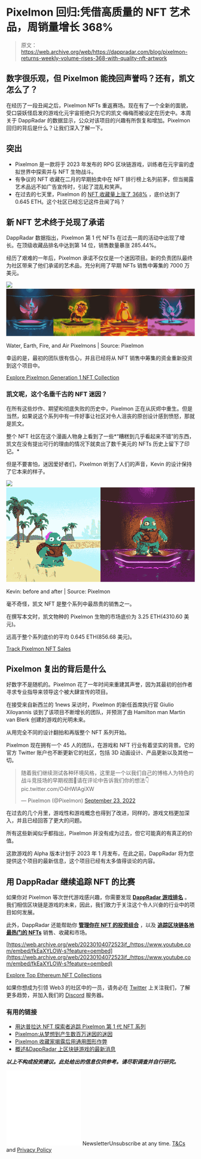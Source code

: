 # Pixelmon 回归:凭借高质量的 NFT 艺术品，周销量增长 368%

> 原文：<https://web.archive.org/web/https://dappradar.com/blog/pixelmon-returns-weekly-volume-rises-368-with-quality-nft-artwork>

## 数字很乐观，但 Pixelmon 能挽回声誉吗？还有，凯文怎么了？

在经历了一段丑闻之后，Pixelmon NFTs 重返赛场。现在有了一个全新的面貌，受口袋妖怪启发的游戏化元宇宙拒绝只为它的凯文·梅梅而被设定在历史中。本周关于 DappRadar 的数据显示，公众对该项目的兴趣有所恢复和增加。Pixelmon 回归的背后是什么？让我们深入了解一下。

## 突出

*   Pixelmon 是一款将于 2023 年发布的 RPG 区块链游戏，训练者在元宇宙的虚拟世界中探索并与 NFT 生物战斗。
*   有争议的 NFT 收藏在二月的早期拍卖中在 NFT 排行榜上名列前茅，但当揭露艺术品远不如广告宣传时，引起了混乱和笑声。
*   在过去的七天里，Pixelmon 的 [NFT 收藏量上涨了 368%](https://web.archive.org/web/20230104072523/https://dappradar.com/hub/nft-explorer/collection/pixelmongen1) ，底价达到了 0.645 ETH。这个社区已经忘记这件丑闻了吗？

## 新 NFT 艺术终于兑现了承诺

DappRadar 数据指出，Pixelmon 第 1 代 NFTs 在过去一周的活动中出现了增长。在顶级收藏品排名中达到第 14 位，销售数量暴涨 285.44%。

经历了艰难的一年后，Pixelmon 承诺不仅仅是一个迷因项目。新的负责团队最终为社区带来了他们承诺的艺术品，充分利用了早期 NFTs 销售中筹集的 7000 万美元。

[](https://web.archive.org/web/20230104072523/https://dappradar.com/hub/nft-explorer/collection/pixelmongen1)[![](img/5cc82aba48b83953aa36b7ccadac5886.png)<picture>![Pixelmon](img/44697ffab73ecb76279661b5fba5062c.png)</picture>](https://web.archive.org/web/20230104072523/https://dappradar.com/hub/nft-explorer/collection/pixelmongen1)

Water, Earth, Fire, and Air Pixelmons | Source: Pixelmon

幸运的是，最初的团队很有信心，并且已经将从 NFT 销售中筹集的资金重新投资到这个项目中。

[Explore Pixelmon Generation 1 NFT Collection](https://web.archive.org/web/20230104072523/https://dappradar.com/hub/nft-explorer/collection/pixelmongen1)

### 凯文呢，这个名垂千古的 NFT 迷因？

在所有这些炒作、期望和彻底失败的历史中，Pixelmon 正在从灰烬中重生。但是当然，如果说这个系列中有一件好事让社区对令人沮丧的原创设计感到愤怒，那就是凯文。

整个 NFT 社区在这个漫画人物身上看到了一些*“糟糕到几乎看起来不错”的东西，凯文在没有提出可行的理由的情况下就卖出了数千美元的 NFTs 历史上留下了印记。*

但是不要害怕，迷因爱好者们，Pixelmon 听到了人们的声音，Kevin 的设计保持了它本来的样子。

[](https://web.archive.org/web/20230104072523/https://dappradar.com/hub/nft-explorer/collection/pixelmongen1/sales-activity)[![](img/99db48a11f74676b8d85d8f266eb2d6f.png)<picture>![Pixelmon Kevin meme and new artwork](img/601745e8d4c2a708a9e4a9360a34967d.png)</picture>](https://web.archive.org/web/20230104072523/https://dappradar.com/hub/nft-explorer/collection/pixelmongen1/sales-activity)

Kevin: before and after | Source: Pixelmon

毫不奇怪，凯文 NFT 是整个系列中最昂贵的销售之一。

在撰写本文时，凯文物种的 Pixelmon 生物的市场底价为 3.25 ETH(4310.60 美元)。

远高于整个系列底价的平均 0.645 ETH(856.68 美元)。

[Track Pixelmon NFT Sales](https://web.archive.org/web/20230104072523/https://dappradar.com/hub/nft-explorer/collection/pixelmongen1/sales-activity)

## Pixelmon 复出的背后是什么

好数字不是随机的。Pixelmon 花了一年时间来重建其声誉，因为其最初的创作者寻求专业指导来领导这个被大肆宣传的项目。

在接受来自新西兰的 1news 采访时，Pixelmon 的新任首席执行官 Giulio Xiloyannis 谈到了该项目不断增长的团队，并预测了由 Hamilton man Martin van Blerk 创建的游戏的光明未来。

从用完全不同的设计翻拍和再版整个 NFT 系列开始。

Pixelmon 现在拥有一个 45 人的团队，在游戏和 NFT 行业有着坚实的背景。它的官方 Twitter 账户也不断更新它的社区，包括 3D 动画设计、产品更新以及其他一切。

> 随着我们继续测试各种环境风格，这里是一个以我们自己的博格人为特色的战斗竞技场的早期视图👀请在评论中告诉我们你的想法👇pic.twitter.com/O4HWlAgiXW
> 
> — Pixelmon (@Pixelmon) [September 23, 2022](https://web.archive.org/web/20230104072523/https://twitter.com/Pixelmon/status/1573341423390183424?ref_src=twsrc%5Etfw)

在过去的几个月里，游戏性和游戏概念也得到了改进，同样的，游戏文档更加深入，并且已经回答了更大的问题。

所有这些新闻似乎都指出，Pixelmon 并没有成为过去，但它可能真的有真正的价值。

这款游戏的 Alpha 版本计划于 2023 年 1 月发布，在此之前，DappRadar 将为您提供这个项目的最新信息，这个项目已经有太多值得谈论的内容。

## 用 DappRadar 继续追踪 NFT 的比赛

如果你对 Pixelmon 等次世代游戏感兴趣，你需要发现 [**DappRadar 游戏排名**](https://web.archive.org/web/20230104072523/https://dappradar.com/topic/games) 。我们相信区块链是游戏的未来，因此，我们致力于关注这个令人兴奋的行业中的项目如何发展。

此外，DappRadar 还能帮助你 [**管理你在 NFT 的投资组合**](https://web.archive.org/web/20230104072523/https://dappradar.com/hub/wallet/eth/) ，以及 [**追踪区块链各地最热门的 NFTs**](https://web.archive.org/web/20230104072523/https://dappradar.com/nft) 销售、收藏和市场。

[https://web.archive.org/web/20230104072523if_/https://www.youtube.com/embed/fkEaXYLOW-s?feature=oembed](https://web.archive.org/web/20230104072523if_/https://www.youtube.com/embed/fkEaXYLOW-s?feature=oembed)

[Explore Top Ethereum NFT Collections](https://web.archive.org/web/20230104072523/https://dappradar.com/hub/nft-explorer)

如果你想成为引领 Web3 的社区中的一员，请务必在 [Twitter](https://web.archive.org/web/20230104072523/https://twitter.com/DappRadar) 上关注我们，了解更多趋势，并加入我们的 [Discord](https://web.archive.org/web/20230104072523/https://discord.com/invite/4ybbssrHkm) 服务器。

### 有用的链接

*   [用达普拉达 NFT 探索者追踪 Pixelmon 第 1 代 NFT 系列](https://web.archive.org/web/20230104072523/https://dappradar.com/hub/nft-explorer/collection/pixelmongen1)
*   [Pixelmon:从梦想到产生数百万迷因的迷因](https://web.archive.org/web/20230104072523/https://dappradar.com/blog/pixelmon-from-a-dream-to-memes-generating-millions)
*   [Pixelmon 收藏家揭露后用通用图形作弊](https://web.archive.org/web/20230104072523/https://dappradar.com/blog/pixelmon-collectors-cheated-with-generic-graphics-after-reveal)
*   [概述&DappRadar 上区块链游戏的最新消息](https://web.archive.org/web/20230104072523/https://dappradar.com/topic/games)

***以上不构成投资建议。此处给出的信息仅供参考。请尽职调查并自行研究。***

![](img/6d5a4a2d609c56e1a5771717e54ba759.png) NewsletterUnsubscribe at any time. [T&Cs](https://web.archive.org/web/20230104072523/https://dappradar.com/terms) and [Privacy Policy](https://web.archive.org/web/20230104072523/https://dappradar.com/privacy-policy)